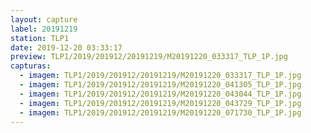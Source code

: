 ```yaml
---
layout: capture
label: 20191219
station: TLP1
date: 2019-12-20 03:33:17
preview: TLP1/2019/201912/20191219/M20191220_033317_TLP_1P.jpg
capturas:
  - imagem: TLP1/2019/201912/20191219/M20191220_033317_TLP_1P.jpg
  - imagem: TLP1/2019/201912/20191219/M20191220_041305_TLP_1P.jpg
  - imagem: TLP1/2019/201912/20191219/M20191220_043044_TLP_1P.jpg
  - imagem: TLP1/2019/201912/20191219/M20191220_043729_TLP_1P.jpg
  - imagem: TLP1/2019/201912/20191219/M20191220_071730_TLP_1P.jpg
---
```

